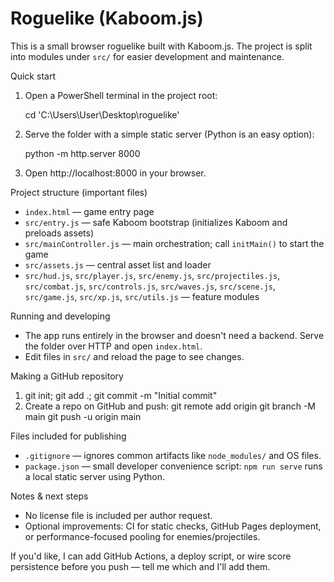 # Roguelike (Kaboom.js)

This is a small browser roguelike built with Kaboom.js. The project is split into modules under `src/` for easier development and maintenance.

Quick start

1. Open a PowerShell terminal in the project root:

	cd 'C:\Users\User\Desktop\roguelike'

2. Serve the folder with a simple static server (Python is an easy option):

	python -m http.server 8000

3. Open http://localhost:8000 in your browser.

Project structure (important files)
- `index.html` — game entry page
- `src/entry.js` — safe Kaboom bootstrap (initializes Kaboom and preloads assets)
- `src/mainController.js` — main orchestration; call `initMain()` to start the game
- `src/assets.js` — central asset list and loader
- `src/hud.js`, `src/player.js`, `src/enemy.js`, `src/projectiles.js`, `src/combat.js`, `src/controls.js`, `src/waves.js`, `src/scene.js`, `src/game.js`, `src/xp.js`, `src/utils.js` — feature modules

Running and developing
- The app runs entirely in the browser and doesn't need a backend. Serve the folder over HTTP and open `index.html`.
- Edit files in `src/` and reload the page to see changes.

Making a GitHub repository
1. git init; git add .; git commit -m "Initial commit"
2. Create a repo on GitHub and push:
	git remote add origin <your-repo-url>
	git branch -M main
	git push -u origin main

Files included for publishing
- `.gitignore` — ignores common artifacts like `node_modules/` and OS files.
- `package.json` — small developer convenience script: `npm run serve` runs a local static server using Python.

Notes & next steps
- No license file is included per author request.
- Optional improvements: CI for static checks, GitHub Pages deployment, or performance-focused pooling for enemies/projectiles.

If you'd like, I can add GitHub Actions, a deploy script, or wire score persistence before you push — tell me which and I'll add them.